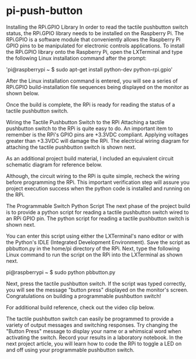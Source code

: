 # pi-push-button
Installing the RPi.GPIO Library
In order to read the tactile pushbutton switch status, the RPi.GPIO library needs to be installed on the Raspberry Pi. The RPi.GPIO  is a software module that conveniently allows the Raspberry Pi GPIO pins to be manipulated for electronic controls applications. To install the RPi.GPIO library onto the Raspberry Pi, open the LXTerminal and type the following Linux installation command after the prompt:

'pi@raspberrypi ~ $ sudo apt-get install python-dev python-rpi.gpio'

After the Linux installation command is entered, you will see a series of RPi.GPIO build-installation file sequences being displayed on the monitor as shown below.



Once the build is complete, the RPi is ready for reading the status of a tactile pushbutton switch.

Wiring the Tactile Pushbutton Switch to the RPi
Attaching a tactile pushbutton switch to the RPi is quite easy to do. An important item to remember is the RPi's GPIO pins are +3.3VDC compliant. Applying voltages greater than +3.3VDC will damage the RPi. The electrical wiring diagram for attaching the tactile pushbutton switch is shown next.



As an additional project build material, I included an equivalent circuit schematic diagram for reference below.



Although, the circuit wiring to the RPi is quite simple, recheck the wiring before programming the RPi. This important verification step will assure you project execution success when the python code is installed and running on the RPi. 

 

The Programmable Switch Python Script
The next phase of the project build is to provide a python script for reading a tactile pushbutton switch wired to an RPi GPIO pin. The python script for reading a tactile pushbutton switch is shown next.


You can enter this script using either the LXTerminal's nano editor or with the Python's IDLE (Integrated Development Environment). Save the script as pbbutton.py in the home/pi directory of the RPi. Next, type the following Linux command to run the script on the RPi into the LXTerminal as shown next.

pi@raspberrypi ~ $ sudo python pbbutton.py

Next, press the tactile pushbutton switch. If the script was typed correctly, you will see the message "button press" displayed on the monitor's screen. Congratulations on building a programmable pushbutton switch!



For additional build reference, check out the video clip below.

The tactile pushbutton switch can easily be programmed to provide a variety of output messages and switching responses. Try changing the "Button Press" message to display your name or a whimsical word when activating the switch. Record your results in a laboratory notebook. In the next project article, you will learn how to code the RPi to toggle a LED on and off using your programmable pushbutton switch.
